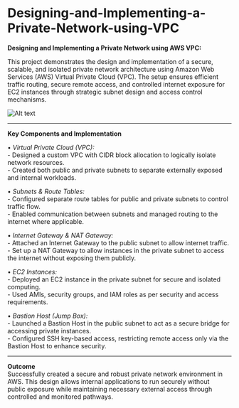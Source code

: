 # Designing-and-Implementing-a-Private-Network-using-VPC

**Designing and Implementing a Private Network using AWS VPC:**  <br>

This project demonstrates the design and implementation of a secure, scalable, and isolated private network architecture using Amazon Web Services (AWS) Virtual Private Cloud (VPC). The setup ensures efficient traffic routing, secure remote access, and controlled internet exposure for EC2 instances through strategic subnet design and access control mechanisms.  <br>

![Alt text](images/your-image.png)

<hr>

**Key Components and Implementation**  <br>

 • *Virtual Private Cloud (VPC):*  <br>
    - Designed a custom VPC with CIDR block allocation to logically isolate network resources.  <br>
    - Created both public and private subnets to separate externally exposed and internal workloads.  <br>
    
• *Subnets & Route Tables:*  <br>
    - Configured separate route tables for public and private subnets to control traffic flow.  <br>
    - Enabled communication between subnets and managed routing to the internet where applicable.  <br>
    
• *Internet Gateway & NAT Gateway:*  <br>
    - Attached an Internet Gateway to the public subnet to allow internet traffic.  <br>
    - Set up a NAT Gateway to allow instances in the private subnet to access the internet without exposing them publicly.  <br>
    
• *EC2 Instances:*  <br>
    - Deployed an EC2 instance in the private subnet for secure and isolated computing.  <br>
    - Used AMIs, security groups, and IAM roles as per security and access requirements.  <br>
    
• *Bastion Host (Jump Box):*  <br>
    - Launched a Bastion Host in the public subnet to act as a secure bridge for accessing private instances.   <br>
    - Configured SSH key-based access, restricting remote access only via the Bastion Host to enhance security.  <br>

<hr>

**Outcome**  <br>
Successfully created a secure and robust private network environment in AWS. This design allows internal applications to run securely without  <br>
public exposure while maintaining necessary external access through controlled and monitored pathways.  <br>
